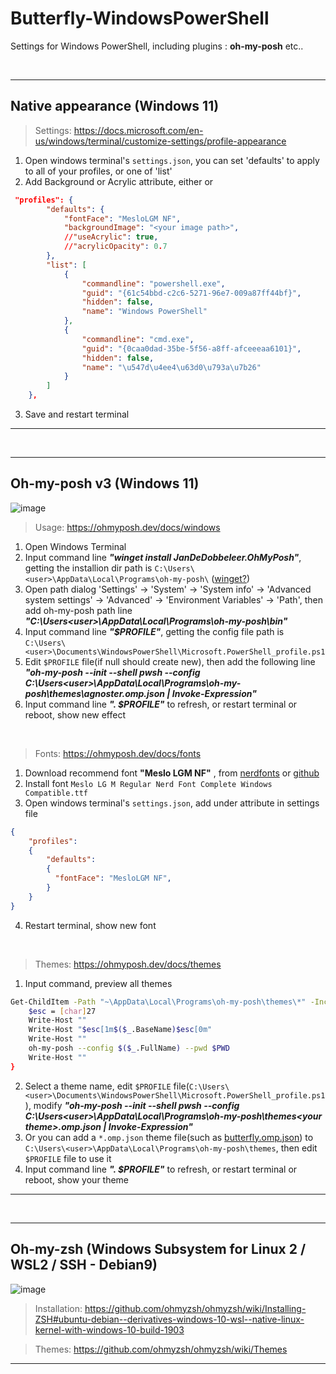 # Butterfly-WindowsPowerShell
Settings for Windows PowerShell, including plugins : **oh-my-posh** etc..

&nbsp;
&nbsp;
****
## Native appearance (Windows 11)
> Settings: https://docs.microsoft.com/en-us/windows/terminal/customize-settings/profile-appearance
1. Open windows terminal's `settings.json`, you can set 'defaults' to apply to all of your profiles, or one of 'list'
2. Add Background or Acrylic attribute, either or
```Json
 "profiles": {
        "defaults": {
            "fontFace": "MesloLGM NF",
            "backgroundImage": "<your image path>",
            //"useAcrylic": true,
            //"acrylicOpacity": 0.7
        },
        "list": [
            {
                "commandline": "powershell.exe",
                "guid": "{61c54bbd-c2c6-5271-96e7-009a87ff44bf}",
                "hidden": false,
                "name": "Windows PowerShell"
            },
            {
                "commandline": "cmd.exe",
                "guid": "{0caa0dad-35be-5f56-a8ff-afceeeaa6101}",
                "hidden": false,
                "name": "\u547d\u4ee4\u63d0\u793a\u7b26"
            }
        ]
    },
```
3. Save and restart terminal
****

&nbsp;
&nbsp;
****
## Oh-my-posh v3 (Windows 11)
![image](https://github.com/butterflydreams/Butterfly-Windows_Power_Shell/blob/main/Oh-my-posh.jpg)
> Usage: https://ohmyposh.dev/docs/windows
1. Open Windows Terminal
2. Input command line *__"winget install JanDeDobbeleer.OhMyPosh"__*, getting the installion dir path is `C:\Users\<user>\AppData\Local\Programs\oh-my-posh\`  ([winget?](https://docs.microsoft.com/en-us/windows/package-manager/winget/))
3. Open path dialog 'Settings' -> 'System' -> 'System info' -> 'Advanced system settings' -> 'Advanced' -> 'Environment Variables' -> 'Path', then add oh-my-posh path line *__"C:\Users\<user>\AppData\Local\Programs\oh-my-posh\bin\"__*
4. Input command line *__"$PROFILE"__*, getting the config file path is `C:\Users\<user>\Documents\WindowsPowerShell\Microsoft.PowerShell_profile.ps1`
5. Edit `$PROFILE` file(if null should create new), then add the following line *__"oh-my-posh --init --shell pwsh --config C:\Users\<user>\AppData\Local\Programs\oh-my-posh\themes\agnoster.omp.json | Invoke-Expression"__*
6. Input command line *__". $PROFILE"__*  to refresh, or restart terminal or reboot, show new effect

&nbsp;
> Fonts: https://ohmyposh.dev/docs/fonts
1. Download recommend font **"Meslo LGM NF"** , from [nerdfonts](https://www.nerdfonts.com/) or [github](https://github.com/ryanoasis/nerd-fonts/releases/download/v2.1.0/Meslo.zip) 
2. Install font `Meslo LG M Regular Nerd Font Complete Windows Compatible.ttf`
3. Open windows terminal's `settings.json`, add under attribute in settings file
```Json
{
    "profiles":
    {
        "defaults":
        {
          "fontFace": "MesloLGM NF",
        }
    }
}
```
4. Restart terminal, show new font

&nbsp;
> Themes: https://ohmyposh.dev/docs/themes
1. Input command, preview all themes
```Bash
Get-ChildItem -Path "~\AppData\Local\Programs\oh-my-posh\themes\*" -Include '*.omp.json' | Sort-Object Name | ForEach-Object -Process {
    $esc = [char]27
    Write-Host ""
    Write-Host "$esc[1m$($_.BaseName)$esc[0m"
    Write-Host ""
    oh-my-posh --config $($_.FullName) --pwd $PWD
    Write-Host ""
}
```
2. Select a theme name, edit `$PROFILE` file(`C:\Users\<user>\Documents\WindowsPowerShell\Microsoft.PowerShell_profile.ps1`), modify *__"oh-my-posh --init --shell pwsh --config C:\Users\<user>\AppData\Local\Programs\oh-my-posh\themes\<your theme>.omp.json | Invoke-Expression"__*
3. Or you can add a `*.omp.json` theme file(such as [butterfly.omp.json](https://github.com/butterflydreams/Butterfly-Windows_Power_Shell/blob/main/butterfly.omp.json)) to `C:\Users\<user>\AppData\Local\Programs\oh-my-posh\themes`, then edit `$PROFILE` file to use it
4. Input command line *__". $PROFILE"__* to refresh, or restart terminal or reboot, show your theme
****

&nbsp;
&nbsp;
****
## Oh-my-zsh (Windows Subsystem for Linux 2 / WSL2 / SSH - Debian9)
![image](https://github.com/butterflydreams/Butterfly-Windows_Power_Shell/blob/main/Oh-my-zsh.jpg)
> Installation: https://github.com/ohmyzsh/ohmyzsh/wiki/Installing-ZSH#ubuntu-debian--derivatives-windows-10-wsl--native-linux-kernel-with-windows-10-build-1903

> Themes: https://github.com/ohmyzsh/ohmyzsh/wiki/Themes
****
